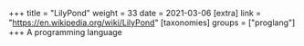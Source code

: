 +++
title = "LilyPond"
weight = 33
date = 2021-03-06
[extra]
link = "https://en.wikipedia.org/wiki/LilyPond"
[taxonomies]
groups = ["proglang"]
+++
A programming language

